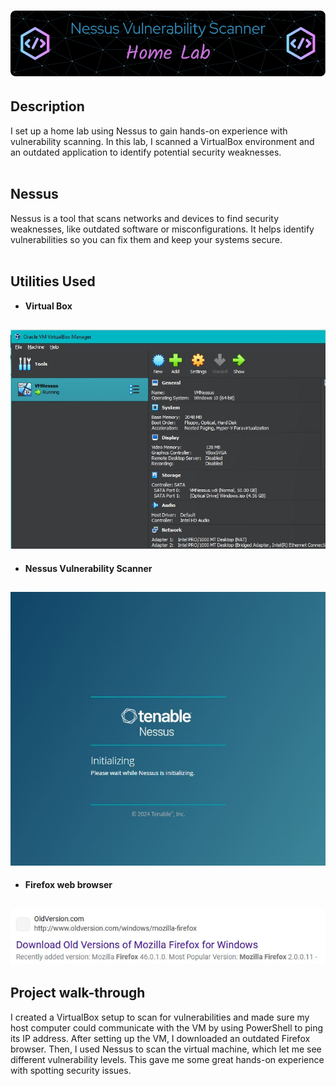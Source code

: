 <h1><img src="NessusScanner.png"</img></h1>
<h2>Description</h2>
I set up a home lab using Nessus to gain hands-on experience with vulnerability scanning. In this lab, I scanned a VirtualBox environment and an outdated application to identify potential security weaknesses.
</br>
</br>
<h2>Nessus</h2>
Nessus is a tool that scans networks and devices to find security weaknesses, like outdated software or misconfigurations. It helps identify vulnerabilities so you can fix them and keep your systems secure.
</br>
</br>
<h2>Utilities Used</h2>

- <b>Virtual Box</b>
<h2><img src="VMpic.JPG"</img></h2>

- <b>Nessus Vulnerability Scanner</b>

<h2><img src="nessint.JPG"</img></h2>

- <b>Firefox web browser</b>

<h2><img src="firefoxolderversionpage.JPG"</img></h2>

<h2>Project walk-through</h2>
I created a VirtualBox setup to scan for vulnerabilities and made sure my host computer could communicate with the VM by using PowerShell to ping its IP address. After setting up the VM, I downloaded an outdated Firefox browser. Then, I used Nessus to scan the virtual machine, which let me see different vulnerability levels. This gave me some great hands-on experience with spotting security issues.
